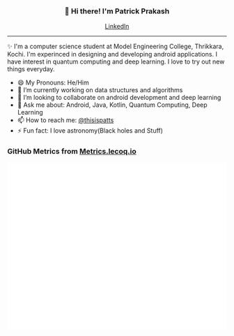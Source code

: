 
<h3 align="center">👋 Hi there! I'm Patrick Prakash</h3>
<p align="center">
  <a href="https://www.linkedin.com/in/patrickprakash/">Linkedln</a>
</p>

---
✨ I'm a computer science student at Model Engineering College, Thrikkara, Kochi. I'm experinced in designing and developing android applications.
I have interest in quantum computing and deep learning. I love to try out new things everyday.




- 😄 My Pronouns: He/Him   
- 🔭 I’m currently working on data structures and algorithms
- 👯 I’m looking to collaborate on android development and deep learning
- 💬 Ask me about: Android, Java, Kotlin, Quantum Computing, Deep Learning
- 📫 How to reach me: [@thisispatts](https://twitter.com/thisispatts)
- ⚡ Fun fact: I love astronomy(Black holes and Stuff)

### GitHub Metrics from [Metrics.lecoq.io](https://metrics.lecoq.io)

![Metrics](https://github.com/PatrickPrakash/PatrickPrakash/blob/main/github-metrics.svg)


